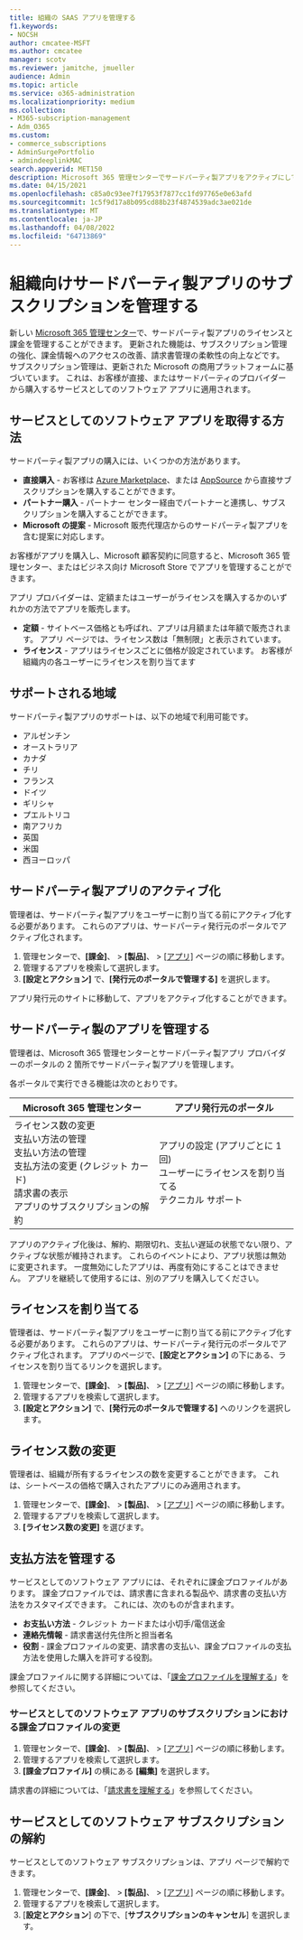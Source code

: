 ```yaml
---
title: 組織の SAAS アプリを管理する
f1.keywords:
- NOCSH
author: cmcatee-MSFT
ms.author: cmcatee
manager: scotv
ms.reviewer: jamitche, jmueller
audience: Admin
ms.topic: article
ms.service: o365-administration
ms.localizationpriority: medium
ms.collection:
- M365-subscription-management
- Adm_O365
ms.custom:
- commerce_subscriptions
- AdminSurgePortfolio
- admindeeplinkMAC
search.appverid: MET150
description: Microsoft 365 管理センターでサードパーティ製アプリをアクティブにして管理する方法について説明します。
ms.date: 04/15/2021
ms.openlocfilehash: c85a0c93ee7f17953f7877cc1fd97765e0e63afd
ms.sourcegitcommit: 1c5f9d17a8b095cd88b23f4874539adc3ae021de
ms.translationtype: MT
ms.contentlocale: ja-JP
ms.lasthandoff: 04/08/2022
ms.locfileid: "64713869"
---
```

# <a name="manage-third-party-app-subscriptions-for-your-organization"></a>組織向けサードパーティ製アプリのサブスクリプションを管理する

新しい <a href="https://go.microsoft.com/fwlink/p/?linkid=2024339" target="_blank">Microsoft 365 管理センター</a>で、サードパーティ製アプリのライセンスと課金を管理することができます。 更新された機能は、サブスクリプション管理の強化、課金情報へのアクセスの改善、請求書管理の柔軟性の向上などです。 サブスクリプション管理は、更新された Microsoft の商用プラットフォームに基づいています。 これは、お客様が直接、またはサードパーティのプロバイダーから購入するサービスとしてのソフトウェア アプリに適用されます。

## <a name="how-to-get-software-as-a-service-apps"></a>サービスとしてのソフトウェア アプリを取得する方法

サードパーティ製アプリの購入には、いくつかの方法があります。

- **直接購入** - お客様は [Azure Marketplace](https://azuremarketplace.microsoft.com/marketplace/)、または [AppSource](https://appsource.microsoft.com/) から直接サブスクリプションを購入することができます。
- **パートナー購入** - パートナー センター経由でパートナーと連携し、サブスクリプションを購入することができます。
- **Microsoft の提案** - Microsoft 販売代理店からのサードパーティ製アプリを含む提案に対応します。

お客様がアプリを購入し、Microsoft 顧客契約に同意すると、Microsoft 365 管理センター、またはビジネス向け Microsoft Store でアプリを管理することができます。

アプリ プロバイダーは、定額またはユーザーがライセンスを購入するかのいずれかの方法でアプリを販売します。

- **定額** - サイトベース価格とも呼ばれ、アプリは月額または年額で販売されます。 アプリ ページでは、ライセンス数は「無制限」と表示されています。
- **ライセンス** - アプリはライセンスごとに価格が設定されています。 お客様が組織内の各ユーザーにライセンスを割り当てます

## <a name="supported-regions"></a>サポートされる地域

サードパーティ製アプリのサポートは、以下の地域で利用可能です。

- アルゼンチン
- オーストラリア
- カナダ
- チリ
- フランス
- ドイツ
- ギリシャ
- プエルトリコ
- 南アフリカ
- 英国
- 米国
- 西ヨーロッパ

## <a name="activate-third-party-apps"></a>サードパーティ製アプリのアクティブ化

管理者は、サードパーティ製アプリをユーザーに割り当てる前にアクティブ化する必要があります。 これらのアプリは、サードパーティ発行元のポータルでアクティブ化されます。

1. 管理センターで、**[課金]**、 > **[製品]**、 > <a href="https://go.microsoft.com/fwlink/p/?linkid=2125823" target="_blank">[アプリ]</a> ページの順に移動します。
2. 管理するアプリを検索して選択します。
3. **[設定とアクション]** で、**[発行元のポータルで管理する]** を選択します。

アプリ発行元のサイトに移動して、アプリをアクティブ化することができます。

## <a name="manage-third-party-apps"></a>サードパーティ製のアプリを管理する

管理者は、Microsoft 365 管理センターとサードパーティ製アプリ プロバイダーのポータルの 2 箇所でサードパーティ製アプリを管理します。

各ポータルで実行できる機能は次のとおりです。

| Microsoft 365 管理センター | アプリ発行元のポータル |
| --- | --- |
| ライセンス数の変更 <br> 支払い方法の管理 <br> 支払い方法の管理 <br> 支払方法の変更 (クレジット カード) <br> 請求書の表示 <br> アプリのサブスクリプションの解約 | アプリの設定 (アプリごとに 1 回) <br> ユーザーにライセンスを割り当てる <br> テクニカル サポート |

アプリのアクティブ化後は、解約、期限切れ、支払い遅延の状態でない限り、アクティブな状態が維持されます。 これらのイベントにより、アプリ状態は無効に変更されます。 一度無効にしたアプリは、再度有効にすることはできません。 アプリを継続して使用するには、別のアプリを購入してください。

## <a name="assign-licenses"></a>ライセンスを割り当てる

管理者は、サードパーティ製アプリをユーザーに割り当てる前にアクティブ化する必要があります。 これらのアプリは、サードパーティ発行元のポータルでアクティブ化されます。 アプリのページで、**[設定とアクション]** の下にある、ライセンスを割り当てるリンクを選択します。

1. 管理センターで、**[課金]**、 > **[製品]**、 > <a href="https://go.microsoft.com/fwlink/p/?linkid=2125823" target="_blank">[アプリ]</a> ページの順に移動します。
2. 管理するアプリを検索して選択します。
3. **[設定とアクション]** で、**[発行元のポータルで管理する]** へのリンクを選択します。

## <a name="change-license-quantity"></a>ライセンス数の変更

管理者は、組織が所有するライセンスの数を変更することができます。 これは、シートベースの価格で購入されたアプリにのみ適用されます。

1. 管理センターで、**[課金]**、 > **[製品]**、 > <a href="https://go.microsoft.com/fwlink/p/?linkid=2125823" target="_blank">[アプリ]</a> ページの順に移動します。
2. 管理するアプリを検索して選択します。
3. **[ライセンス数の変更]** を選びます。

## <a name="manage-payment-methods"></a>支払方法を管理する

サービスとしてのソフトウェア アプリには、それぞれに課金プロファイルがあります。 課金プロファイルでは、請求書に含まれる製品や、請求書の支払い方法をカスタマイズできます。 これには、次のものが含まれます。

- **お支払い方法** - クレジット カードまたは小切手/電信送金
- **連絡先情報** - 請求書送付先住所と担当者名
- **役割** - 課金プロファイルの変更、請求書の支払い、課金プロファイルの支払方法を使用した購入を許可する役割。

課金プロファイルに関する詳細については、「[課金プロファイルを理解する](/microsoft-store/billing-profile)」を参照してください。

### <a name="change-the-billing-profile-on-a-software-as-a-service-app-subscription"></a>サービスとしてのソフトウェア アプリのサブスクリプションにおける課金プロファイルの変更

1. 管理センターで、**[課金]**、 > **[製品]**、 > <a href="https://go.microsoft.com/fwlink/p/?linkid=2125823" target="_blank">[アプリ]</a> ページの順に移動します。
2. 管理するアプリを検索して選択します。
3. **[課金プロファイル]** の横にある **[編集]** を選択します。

請求書の詳細については、「[請求書を理解する](billing-and-payments/understand-your-invoice.md)」を参照してください。

## <a name="cancel-a-software-as-a-service-app-subscription"></a>サービスとしてのソフトウェア サブスクリプションの解約

サービスとしてのソフトウェア サブスクリプションは、アプリ ページで解約できます。

1. 管理センターで、**[課金]**、 > **[製品]**、 > <a href="https://go.microsoft.com/fwlink/p/?linkid=2125823" target="_blank">[アプリ]</a> ページの順に移動します。
2. 管理するアプリを検索して選択します。
3. [**設定とアクション**] の下で、[**サブスクリプションのキャンセル**] を選択します。
